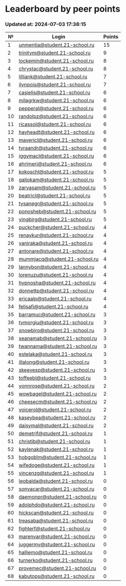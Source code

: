 # Leaderboard by peer points

### Updated at: 2024-07-03 17:38:15

| № | Login | Points |
|---|-------|--------|
|1|unmentia@student.21-school.ru|15|
|2|trinitym@student.21-school.ru|9|
|3|lockemin@student.21-school.ru|8|
|4|chrystac@student.21-school.ru|8|
|5|lilliank@student.21-school.ru|7|
|6|ilynpois@student.21-school.ru|7|
|7|casielis@student.21-school.ru|6|
|8|milagrkw@student.21-school.ru|6|
|9|pepperal@student.21-school.ru|6|
|10|randolpz@student.21-school.ru|6|
|11|ricassol@student.21-school.ru|6|
|12|hayheadt@student.21-school.ru|6|
|13|mavericl@student.21-school.ru|6|
|14|tyraandr@student.21-school.ru|6|
|15|iggymacl@student.21-school.ru|6|
|16|ahrimeri@student.21-school.ru|6|
|17|kokoschl@student.21-school.ru|5|
|18|galiokam@student.21-school.ru|5|
|19|zaryasam@student.21-school.ru|5|
|20|beatricl@student.21-school.ru|5|
|21|tysanegr@student.21-school.ru|5|
|22|ponosheb@student.21-school.ru|5|
|23|yingbirg@student.21-school.ru|5|
|24|puckcher@student.21-school.ru|4|
|25|renaykur@student.21-school.ru|4|
|26|yaniraka@student.21-school.ru|4|
|27|antonare@student.21-school.ru|4|
|28|mummjacq@student.21-school.ru|4|
|29|lannybon@student.21-school.ru|4|
|30|lorenuzu@student.21-school.ru|4|
|31|hypnosha@student.21-school.ru|4|
|32|donnettp@student.21-school.ru|4|
|33|ericaalp@student.21-school.ru|4|
|34|felisafi@student.21-school.ru|4|
|35|barramuc@student.21-school.ru|3|
|36|tymorgiu@student.21-school.ru|3|
|37|snowbiro@student.21-school.ru|3|
|38|seanamab@student.21-school.ru|3|
|39|twannama@student.21-school.ru|3|
|40|estelaka@student.21-school.ru|3|
|41|illalong@student.21-school.ru|3|
|42|skeevesp@student.21-school.ru|3|
|43|toffeebl@student.21-school.ru|3|
|44|yonnrose@student.21-school.ru|2|
|45|wowbagel@student.21-school.ru|2|
|46|cheesecm@student.21-school.ru|2|
|47|voicerol@student.21-school.ru|2|
|48|kaseybea@student.21-school.ru|2|
|49|daisymal@student.21-school.ru|2|
|50|demetrif@student.21-school.ru|1|
|51|christib@student.21-school.ru|1|
|52|kaylenak@student.21-school.ru|1|
|53|hobgoblm@student.21-school.ru|1|
|54|wifedoge@student.21-school.ru|1|
|55|vincenzg@student.21-school.ru|1|
|56|leobalda@student.21-school.ru|0|
|57|sonyacar@student.21-school.ru|0|
|58|daemonpr@student.21-school.ru|0|
|59|adolphdo@student.21-school.ru|0|
|60|hickscan@student.21-school.ru|0|
|61|treasaba@student.21-school.ru|0|
|62|fighterf@student.21-school.ru|0|
|63|marenvar@student.21-school.ru|0|
|64|juggermy@student.21-school.ru|0|
|65|halliemo@student.21-school.ru|0|
|66|turnerko@student.21-school.ru|0|
|67|provemec@student.21-school.ru|0|
|68|kabutops@student.21-school.ru|0|
